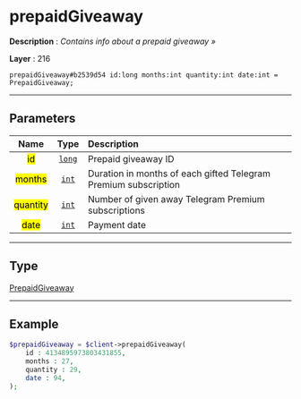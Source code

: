 # prepaidGiveaway

**Description** : *Contains info about a prepaid giveaway &raquo;*

**Layer** : 216

```tl
prepaidGiveaway#b2539d54 id:long months:int quantity:int date:int = PrepaidGiveaway;
```

---

## Parameters

| Name | Type | Description |
| :---: | :---: | :--- |
| <mark>id</mark> | [`long`](type/long) | Prepaid giveaway ID |
| <mark>months</mark> | [`int`](type/int) | Duration in months of each gifted Telegram Premium subscription |
| <mark>quantity</mark> | [`int`](type/int) | Number of given away Telegram Premium subscriptions |
| <mark>date</mark> | [`int`](type/int) | Payment date |

---

## Type

[PrepaidGiveaway](type/PrepaidGiveaway)

---

## Example

```php
$prepaidGiveaway = $client->prepaidGiveaway(
	id : 4134895973803431855,
	months : 27,
	quantity : 29,
	date : 94,
);
```